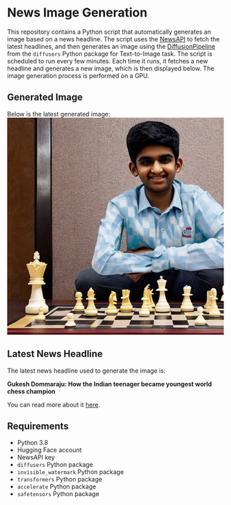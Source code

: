 # News Image Generation
This repository contains a Python script that automatically generates an image based on a news headline. The script uses the [NewsAPI](https://newsapi.org/) to fetch the latest headlines, and then generates an image using the [DiffusionPipeline](https://github.com/huggingface/diffusers) from the `diffusers` Python package for Text-to-Image task.
The script is scheduled to run every few minutes. Each time it runs, it fetches a new headline and generates a new image, which is then displayed below. The image generation process is performed on a GPU.

## Generated Image
Below is the latest generated image:
![Generated Image](image.png)

## Latest News Headline
The latest news headline used to generate the image is:

**Gukesh Dommaraju: How the Indian teenager became youngest world chess champion**

You can read more about it [here](https://news.google.com/rss/articles/CBMiWkFVX3lxTFBVemFnZlJaNzN0Z1pWT0JqUzNZWUJNMmlCb0N3U05yc0pzNDBCMU9mZEMxcVV3Z0RvNVZ4QTVIREZoRUdGUDA5ZFZ3VkxuVmdHVDktUWJUYUh5QdIBX0FVX3lxTE9XR3RMZlZpVkZkcHJTVjdONVpjWnZmbFk0VkpGWUdWanJpa28wVUduX2lWRkt1NkFqSEU2b2JYVndodkZjV1VhT1JjM1dtZnlFQ3F2Y2JEMDlzYzZFeWVZ?oc=5).

## Requirements
- Python 3.8
- Hugging Face account
- NewsAPI key
- `diffusers` Python package
- `invisible_watermark` Python package
- `transformers` Python package
- `accelerate` Python package
- `safetensors` Python package
